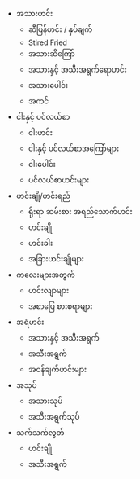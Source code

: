 - အသားဟင်း
    - ဆီပြန်ဟင်း / နှပ်ချက်
    - Stired Fried
    - အသားဆီကြော်
    - အသားနှင့် အသီးအရွက်ရောဟင်း
    - အသားပေါင်း
    - အကင်
- ငါးနှင့် ပင်လယ်စာ
    - ငါးဟင်း
    - ငါးနှင့် ပင်လယ်စာအကြော်များ
    - ငါး‌ပေါင်း
    - ပင်လယ်စာဟင်းများ
- ဟင်းချို/ဟင်းရည်
    - ရိုးရာ ဆမ်းစား အရည်သောက်ဟင်း
    - ဟင်းချို
    - ဟင်းခါး
    - အခြားဟင်းချိုများ
- ကလေးများအတွက်
    - ဟင်းလျာများ
    - အစာပြေ စားစရာများ
- အရံဟင်း
    - အသားနှင့် အသီးအရွက်
    - အသီးအရွက်
    - အငန်ချက်ဟင်းများ
- အသုပ်
    - အသားသုပ်
    - အသီးအရွက်သုပ်
- သက်သက်လွတ်
    - ဟင်းချို
    - အသီးအရွက်
